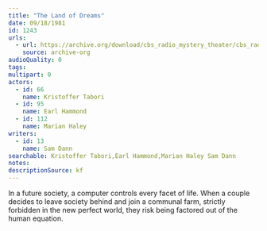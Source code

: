 ```yaml
---
title: "The Land of Dreams"
date: 09/18/1981
id: 1243
urls: 
  - url: https://archive.org/download/cbs_radio_mystery_theater/cbs_radio_mystery_theater-1201-1250.zip/cbs_radio_mystery_theater-1201-1250%2Fcbsrmt_1243_the_land_of_dreams.mp3
    source: archive-org
audioQuality: 0
tags: 
multipart: 0
actors:  
  - id: 66
    name: Kristoffer Tabori  
  - id: 95
    name: Earl Hammond  
  - id: 112
    name: Marian Haley
writers:  
  - id: 13
    name: Sam Dann
searchable: Kristoffer Tabori,Earl Hammond,Marian Haley Sam Dann
notes: 
descriptionSource: kf
---
```

In a future society, a computer controls every facet of life. When a couple decides to leave society behind and join a communal farm, strictly forbidden in the new perfect world, they risk being factored out of the human equation.